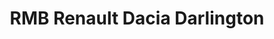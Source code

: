 ---
title: "RMB Renault Dacia Darlington"
url: /darlington/rmb-renault-dacia-darlington/
shop: Autohaus
---